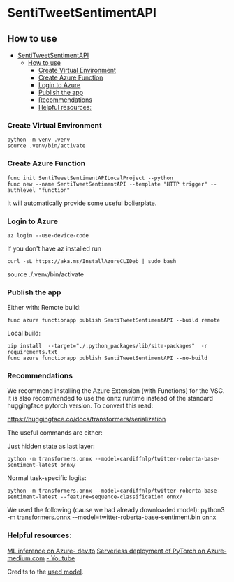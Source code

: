# SentiTweetSentimentAPI

## How to use
- [SentiTweetSentimentAPI](#sentitweetsentimentapi)
  - [How to use](#how-to-use)
    - [Create Virtual Environment](#create-virtual-environment)
    - [Create Azure Function](#create-azure-function)
    - [Login to Azure](#login-to-azure)
    - [Publish the app](#publish-the-app)
    - [Recommendations](#recommendations)
    - [Helpful resources:](#helpful-resources)

### Create Virtual Environment

    python -m venv .venv
    source .venv/bin/activate

### Create Azure Function

    func init SentiTweetSentimentAPILocalProject --python
    func new --name SentiTweetSentimentAPI --template "HTTP trigger" --authlevel "function"

It will automatically provide some useful bolierplate.

### Login to Azure

    az login --use-device-code

If you don't have az installed run

    curl -sL https://aka.ms/InstallAzureCLIDeb | sudo bash



source ./.venv/bin/activate

### Publish the app
Either with:
Remote build:

    func azure functionapp publish SentiTweetSentimentAPI --build remote

Local build:

    pip install  --target="./.python_packages/lib/site-packages"  -r requirements.txt
    func azure functionapp publish SentiTweetSentimentAPI --no-build

### Recommendations
We recommend installing the Azure Extension (with Functions) for the VSC.
It is also recommended to use the onnx runtime instead of the standard huggingface pytorch version. To convert this read:

https://huggingface.co/docs/transformers/serialization

The useful commands are either:

Just hidden state as last layer:

    python -m transformers.onnx --model=cardiffnlp/twitter-roberta-base-sentiment-latest onnx/ 

Normal task-specific logits:

    python -m transformers.onnx --model=cardiffnlp/twitter-roberta-base-sentiment-latest --feature=sequence-classification onnx/

We used the following (cause we had already downloaded model):
python3 -m transformers.onnx --model=twitter-roberta-base-sentiment.bin onnx

### Helpful resources:

[ML inference on Azure- dev.to](https://dev.to/azure/why-use-azure-functions-for-ml-inference-ela)
[Serverless deployment of PyTorch on Azure- medium.com](https://medium.com/pytorch/efficient-serverless-deployment-of-pytorch-models-on-azure-dc9c2b6bfee7)
[- Youtube](https://www.youtube.com/watch?v=MCafgeqWMhQ)

Credits to the [used model](https://huggingface.co/cardiffnlp/twitter-roberta-base-sentiment-latest).
